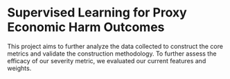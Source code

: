 # Supervised Learning for Proxy Economic Harm Outcomes

This project aims to further analyze the data collected to construct the core metrics and validate the construction methodology. To further assess the efficacy of our severity metric, we evaluated our current features and weights. 
